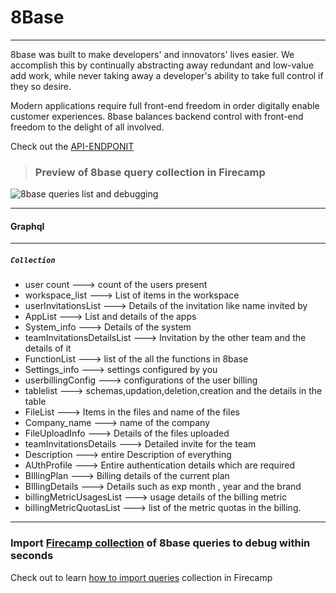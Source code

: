 # **8Base** 
---
8base was built to make developers' and innovators' lives easier. We accomplish this by continually abstracting away redundant and low-value add work, while never taking away a developer's ability to take full control if they so desire.

Modern applications require full front-end freedom in order digitally enable customer experiences. 8base balances backend control with front-end freedom to the delight of all involved.

Check out the [API-ENDPONIT](https://api.8base.com/ck9igabt7000507la4ihgc71x)

>### **Preview of 8base query collection in Firecamp**

![8base queries list and debugging](https://raw.githubusercontent.com/shrey1608/firecamp-public-apis-directory/master/directory/8base/8base%20query%20collection%20Firecamp.gif)

------------------

#### **Graphql**

------------------
##### `Collection` 
- user count ---> count of the users present 
- workspace_list ---> List of items in the workspace 
- userInvitationsList ---> Details of the invitation like name invited by 
- AppList ---> List and details of the apps 
-  System_info ---> Details of the system
- teamInvitationsDetailsList --->   Invitation by the other team and the details of it
 - FunctionList ---> list of the all the functions in 8base
 - Settings_info ---> settings configured by you 
 - userbillingConfig ---> configurations of the user billing
 - tablelist ---> schemas,updation,deletion,creation and the details in the table
 - FileList ---> Items in the files and name of the files
 - Company_name ---> name of the company
 - FileUploadInfo ---> Details of the files uploaded 
 - teamInvitationsDetails --->  Detailed invite for the team
- Description ---> entire Description of everything
- AUthProfile ---> Entire authentication details which are required
- BIllingPlan ---> Billing details of the current plan
- BIllingDetails ---> Details such as exp month , year and the brand
- billingMetricUsagesList ---> usage details of the billing metric
- billingMetricQuotasList ---> list of the metric quotas in the billing.


------------------- 

### Import [Firecamp collection](https://raw.githubusercontent.com/shreya-gr/firecamp-public-apis-directory/master/directory/8base/8base_firecamp.json) of 8base queries to debug within seconds

Check out to learn [how to import queries](https://github.com/shreya-gr/firecamp-public-apis-directory#how-to-use-collection) collection in Firecamp
